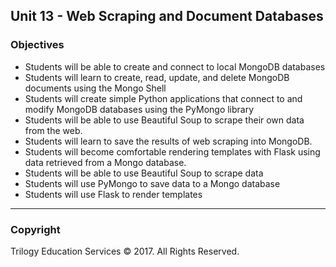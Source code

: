 ## Unit 13 - Web Scraping and Document Databases

### Objectives

* Students will be able to create and connect to local MongoDB databases
* Students will learn to create, read, update, and delete MongoDB documents using the Mongo Shell
* Students will create simple Python applications that connect to and modify MongoDB databases using the PyMongo library
* Students will be able to use Beautiful Soup to scrape their own data from the web.
* Students will learn to save the results of web scraping into MongoDB.
* Students will become comfortable rendering templates with Flask using data retrieved from a Mongo database.
* Students will be able to use Beautiful Soup to scrape data
* Students will use PyMongo to save data to a Mongo database
* Students will use Flask to render templates

- - -

### Copyright

Trilogy Education Services © 2017. All Rights Reserved.
